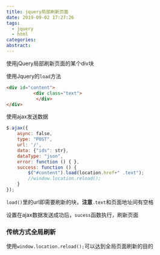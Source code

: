 ```yaml
---
title: jquery局部刷新页面
date: 2019-09-02 17:27:26
tags:
  - jquery
  - html
categories:
abstract:
---
```


使用jQuery局部刷新页面的某个div块

<!--more-->

使用Jquery的`load`方法

```html
<div id="content">
          <div class="text">
           </div>
</div>
```

使用ajax发送数据

```javascript
$.ajax({
    async: false,
    type: "POST",
    url: '/',
    data: {"ids": str},
    dataType: "json",
    error: function () { },
    success: function () {
        $("#content").load(location.href+" .text");
        //window.location.reload();
    }
});
```

`load()`里的url即需要刷新的块，**注意**`.text`和页面地址间有空格

设置在ajax数据发送成功后，`sucess`函数执行，刷新页面

### 传统方式全局刷新

使用`window.location.reload();`可以达到全局页面刷新的目的